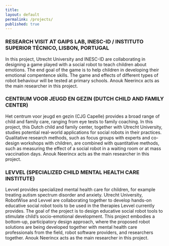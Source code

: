 ```yaml
---
title:
layout: default
permalink: /projects/
published: true
---
```


### RESEARCH VISIT AT GAIPS LAB, INESC-ID / INSTITUTO SUPERIOR TÉCNICO, LISBON, PORTUGAL
In this project, Utrecht University and INESC-ID are collaborating in designing a game played with a social robot to teach children about emotions. The end goal of the game is to help children in developing their emotional compentence skills. The game and effects of different types of robot behaviour will be tested at primary schools. Anouk Neerincx acts as the main researcher in this project.

### CENTRUM VOOR JEUGD EN GEZIN (DUTCH CHILD AND FAMILY CENTER)
Het centrum voor jeugd en gezin (CJG Capelle) provides a broad range of child and family care, ranging from eye tests to family coaching. In this project, this Dutch child and family center, together with Utrecht University, studies potential real-world applications for social robots in their practices. Qualitative research methods, such as focus groups with experts and co-design workshops with children, are combined with quantitative methods, such as measuring the effect of a social robot in a waiting room or at mass vaccination days. Anouk Neerincx acts as the main researcher in this project.

### LEVVEL (SPECIALIZED CHILD MENTAL HEALTH CARE INSTITUTE)
Levvel provides specialized mental health care for children, for example treating autism spectrum disorder and anxiety. Utrecht University, RobotWise and Levvel are collaborating together to develop hands-on educative social robot tools to be used in the therapies Levvel currently provides. The goal of the project is to design educative social robot tools to stimulate child’s socio-emotional development. This project embodies a bottom-up, participatory design approach, where the proposed robot solutions are being developed together with mental health care professionals from the field, robot software providers, and researchers together. Anouk Neerincx acts as the main researcher in this project.
